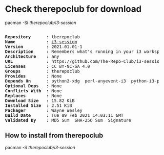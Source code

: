 # Check therepoclub for download

pacman -Si *therepoclub/i3-session*

<div class="highlight"><pre class="highlight"><text>
<b>Repository</b>      : therepoclub
<b>Name</b>            : <a href="../../x86_64/i3-session-2021.01.01-1-any.pkg.tar.zst">i3-session</a>
<b>Version</b>         : 2021.01.01-1
<b>Description</b>     : Remembers what's running in your i3 workspaces by saving a session file
<b>Architecture</b>    : any
<b>URL</b>             : https://github.com/The-Repo-Club/i3-session
<b>Licenses</b>        : CC BY-NC-SA 4.0
<b>Groups</b>          : therepoclub
<b>Provides</b>        : None
<b>Depends On</b>      : python2-xdg  perl-anyevent-i3  python-i3-py  i3-wm  xorg-xprop
<b>Optional Deps</b>   : None
<b>Conflicts With</b>  : None
<b>Replaces</b>        : None
<b>Download Size</b>   : 15.82 KiB
<b>Installed Size</b>  : 2.51 KiB
<b>Packager</b>        : Wayne Wesley <wayne6324@gmail.com>
<b>Build Date</b>      : Tue 09 Feb 2021 14:03:11 GMT
<b>Validated By</b>    : MD5 Sum  SHA-256 Sum  Signature
</text></pre></div>

## How to install from therepoclub

pacman -S *therepoclub/i3-session*
